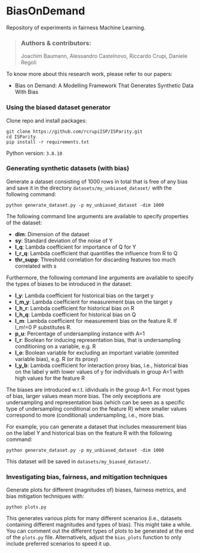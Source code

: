 # BiasOnDemand
Repository of experiments in fairness Machine Learning.

> ### Authors & contributors:
> Joachim Baumann, Alessandro Castelnovo, Riccardo Crupi, Daniele Regoli

To know more about this research work, please refer to our papers:

- Bias on Demand: A Modelling Framework That Generates Synthetic Data With Bias


### Using the biased dataset generator
Clone repo and install packages:
```
git clone https://github.com/rcrupiISP/ISParity.git
cd ISParity
pip install -r requirements.txt
```

Python version: `3.8.10`

### Generating synthetic datasets (with bias)

Generate a dataset consisting of 1000 rows in total that is free of any bias and save it in the directory `datasets/my_unbiased_dataset/` with the following command:
```
python generate_dataset.py -p my_unbiased_dataset -dim 1000
```

The following command line arguments are available to specify properties of the dataset:
- **dim**: Dimension of the dataset
- **sy**: Standard deviation of the noise of Y
- **l_q**: Lambda coefficient for importance of Q for Y
- **l_r_q**: Lambda coefficient that quantifies the influence from R to Q
- **thr_supp**: Threshold correlation for discarding features too much correlated with s

Furthermore, the following command line arguments are available to specify the types of biases to be introduced in the dataset:
- **l_y**: Lambda coefficient for historical bias on the target y
- **l_m_y**: Lambda coefficient for measurement bias on the target y
- **l_h_r**: Lambda coefficient for historical bias on R
- **l_h_q**: Lambda coefficient for historical bias on Q
- **l_m**: Lambda coefficient for measurement bias on the feature R. If l_m!=0 P substitutes R.
- **p_u**: Percentage of undersampling instance with A=1
- **l_r**: Boolean for inducing representation bias, that is undersampling conditioning on a variable, e.g. R
- **l_o**: Boolean variable for excluding an important variable (ommited variable bias), e.g. R (or its proxy)
- **l_y_b**: Lambda coefficient for interaction proxy bias, i.e., historical bias on the label y with lower values of y for individuals in group A=1 with high values for the feature R

The biases are introduced w.r.t. idividuals in the group A=1.
For most types of bias, larger values mean more bias. The only exceptions are undersampling and representation bias (which can be seen as a specific type of undersampling conditional on the feature R) where smaller values correspond to more (conditional) undersampling, i.e., more bias.

For example, you can generate a dataset that includes measurement bias on the label Y and historical bias on the feature R with the following command:
```
python generate_dataset.py -p my_unbiased_dataset -dim 1000 
```
This dataset will be saved in `datasets/my_biased_dataset/`.

### Investigating bias, fairness, and mitigation techniques

Generate plots for different (magnitudes of) biases, fairness metrics, and bias mitigation techniques with:
```
python plots.py
```
This generates various plots for many different scenarios (i.e., datasets containing different magnitudes and types of bias). This might take a while. You can comment out the different types of plots to be generated at the end of the `plots.py` file. Alternativels, adjust the `bias_plots` function to only include preferred scenarios to speed it up.

